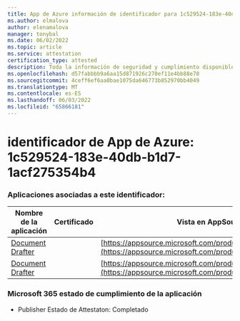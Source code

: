 ```yaml
---
title: App de Azure información de identificador para 1c529524-183e-40db-b1d7-1acf275354b4
ms.author: elmalova
author: elenamalova
manager: tonybal
ms.date: 06/02/2022
ms.topic: article
ms.service: attestation
certification_type: attested
description: Toda la información de seguridad y cumplimiento disponible para 1c529524-183e-40db-b1d7-1acf275354b4.
ms.openlocfilehash: d57fabbbb9a6aa15d871926c270ef11e4bb88e78
ms.sourcegitcommit: 4ceff6ef6aa0bae1075da646773b852970bb4049
ms.translationtype: MT
ms.contentlocale: es-ES
ms.lasthandoff: 06/03/2022
ms.locfileid: "65866181"
---
```

# <a name="azure-app-id-1c529524-183e-40db-b1d7-1acf275354b4"></a>identificador de App de Azure: 1c529524-183e-40db-b1d7-1acf275354b4


### <a name="apps-associated-with-this-id"></a>Aplicaciones asociadas a este identificador:
| **Nombre de la aplicación** | **Certificado** | **Vista en AppSource** |
|--------------|---------------|-----------------------|
| [Document Drafter](../forward/WA200003634.md) |  | [https://appsource.microsoft.com/product/office/WA200003634](https://appsource.microsoft.com/product/office/WA200003634) |
| [Document Drafter](../forward/WA200004059.md) |  | [https://appsource.microsoft.com/product/office/WA200004059](https://appsource.microsoft.com/product/office/WA200004059) |

### <a name="microsoft-365-app-compliance-status"></a>Microsoft 365 estado de cumplimiento de la aplicación
- Publisher Estado de Attestaton: Completado
